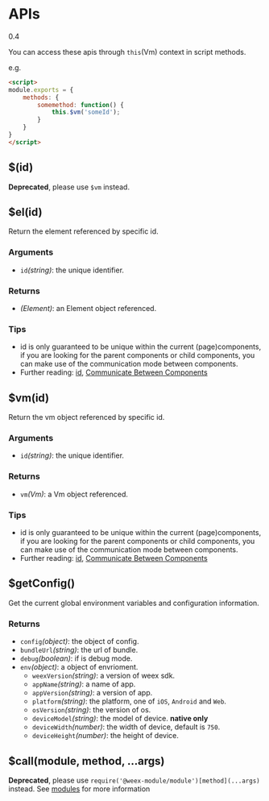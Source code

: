 # APIs
<span class="weex-version">0.4</span>

You can access these apis through `this`(Vm) context in script methods.

e.g.

```html
<script>
module.exports = {
    methods: {
        somemethod: function() {
            this.$vm('someId');
        }
    }
}
</script>
```

## $(id)

**Deprecated**, please use `$vm` instead.

## $el(id)

Return the element referenced by specific id.

### Arguments

* `id`*(string)*: the unique identifier.

### Returns

* *(Element)*: an Element object referenced.

### Tips
* id is only guaranteed to be unique within the current (page)components, if you are looking for the parent components or child components, you can make use of the communication mode between components.
* Further reading: [id](../syntax/id.md), [Communicate Between Components](../syntax/comm.md)

## $vm(id)

Return the vm object referenced by specific id.

### Arguments

* `id`*(string)*: the unique identifier.

### Returns

* `vm`*(Vm)*: a Vm object referenced.

### Tips
* id is only guaranteed to be unique within the current (page)components, if you are looking for the parent components or child components, you can make use of the communication mode between components.
* Further reading: [id](../syntax/id.md), [Communicate Between Components](../syntax/comm.md)

## $getConfig()

Get the current global environment variables and configuration information.

### Returns

 * `config`*(object)*: the object of config.
 * `bundleUrl`*(string)*: the url of bundle.
 * `debug`*(boolean)*: if is debug mode. 
 * `env`*(object)*: a object of envrioment.
    * `weexVersion`*(string)*: a version of weex sdk.
    * `appName`*(string)*: a name of app.
    * `appVersion`*(string)*: a version of app.
    * `platform`*(string)*: the platform, one of `iOS`, `Android` and `Web`.
    * `osVersion`*(string)*: the version of os.
    * `deviceModel`*(string)*: the model of device. **native only**
    * `deviceWidth`*(number)*: the width of device, default is `750`.
    * `deviceHeight`*(number)*: the height of device.

## $call(module, method, ...args)

**Deprecated**, please use `require('@weex-module/module')[method](...args)` instead. See [modules](../modules/REAME.md) for more information

